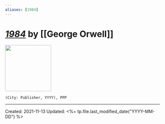 ```yaml
---
aliases: [1984]
---
```


# [*1984*]() by [[George Orwell]]

<img src="" width=150>

`(City: Publisher, YYYY), PPP`


---
Created: 2021-11-13
Updated: <%+ tp.file.last_modified_date("YYYY-MM-DD") %>

